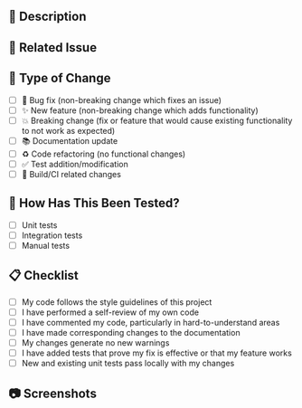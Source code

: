 ## 📝 Description

<!-- Describe the changes you've made -->

## 🔗 Related Issue

<!-- Link to the issue this PR addresses, if applicable -->
<!-- Use the format: Fixes #123 or Closes #123 -->

## 🔄 Type of Change

<!-- Check the applicable boxes -->

- [ ] 🐛 Bug fix (non-breaking change which fixes an issue)
- [ ] ✨ New feature (non-breaking change which adds functionality)
- [ ] 💥 Breaking change (fix or feature that would cause existing functionality to not work as expected)
- [ ] 📚 Documentation update
- [ ] ♻️ Code refactoring (no functional changes)
- [ ] ✅ Test addition/modification
- [ ] 🔧 Build/CI related changes

## 🧪 How Has This Been Tested?

<!-- Describe the tests you ran to verify your changes -->

- [ ] Unit tests
- [ ] Integration tests
- [ ] Manual tests

## 📋 Checklist

- [ ] My code follows the style guidelines of this project
- [ ] I have performed a self-review of my own code
- [ ] I have commented my code, particularly in hard-to-understand areas
- [ ] I have made corresponding changes to the documentation
- [ ] My changes generate no new warnings
- [ ] I have added tests that prove my fix is effective or that my feature works
- [ ] New and existing unit tests pass locally with my changes

## 📷 Screenshots

<!-- If applicable, add screenshots to help explain your changes -->
